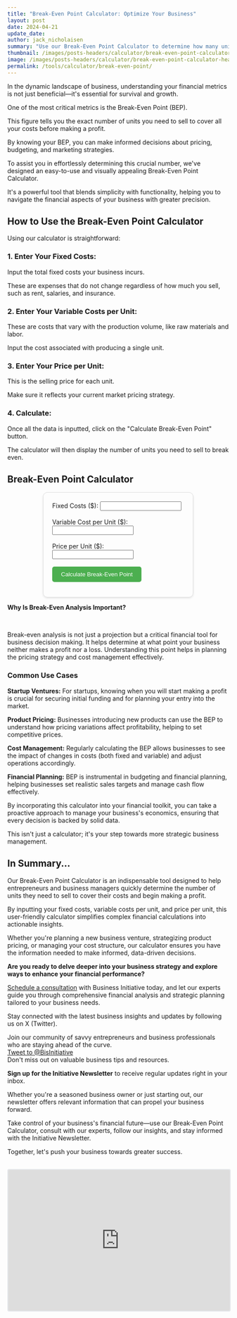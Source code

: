 ```yaml
---
title: "Break-Even Point Calculator: Optimize Your Business"
layout: post
date: 2024-04-21
update_date: 
author: jack_nicholaisen
summary: "Use our Break-Even Point Calculator to determine how many units you need to sell to cover costs and optimize pricing strategy." 
thumbnail: /images/posts-headers/calculator/break-even-point-calculator-header.png
image: /images/posts-headers/calculator/break-even-point-calculator-header.png
permalink: /tools/calculator/break-even-point/
---
```


In the dynamic landscape of business, understanding your financial metrics is not just beneficial—it's essential for survival and growth. 

One of the most critical metrics is the Break-Even Point (BEP). 

This figure tells you the exact number of units you need to sell to cover all your costs before making a profit. 

By knowing your BEP, you can make informed decisions about pricing, budgeting, and marketing strategies.

To assist you in effortlessly determining this crucial number, we've designed an easy-to-use and visually appealing Break-Even Point Calculator. 

It's a powerful tool that blends simplicity with functionality, helping you to navigate the financial aspects of your business with greater precision.

## How to Use the Break-Even Point Calculator

Using our calculator is straightforward:

### 1. Enter Your Fixed Costs:

Input the total fixed costs your business incurs. 

These are expenses that do not change regardless of how much you sell, such as rent, salaries, and insurance.

### 2. Enter Your Variable Costs per Unit:

These are costs that vary with the production volume, like raw materials and labor. 

Input the cost associated with producing a single unit.

### 3. Enter Your Price per Unit:

This is the selling price for each unit. 

Make sure it reflects your current market pricing strategy.

### 4. Calculate: 

Once all the data is inputted, click on the "Calculate Break-Even Point" button.

The calculator will then display the number of units you need to sell to break even.

<h2>Break-Even Point Calculator</h2>

<style>
        .calculator-box {
            max-width: 300px;
            margin: auto;
            padding: 20px;
            border: 1px solid #ddd;
            border-radius: 10px;
            box-shadow: 0 2px 4px rgba(0, 0, 0, 0.1);
        }

        .calculate-btn {
            border-radius: 5px;
            background-color: #4CAF50;
            color: white;
            padding: 10px 20px;
            border: none;
            cursor: pointer;
        }

        .calculate-btn:hover {
            background-color: #45a049;
        }
</style>

<div class="calculator-box" id="calculatorBox">
    <form>
            <label for="fixedCosts">Fixed Costs ($):</label>
            <input type="number" id="fixedCosts" name="fixedCosts" required><br><br>
            <label for="variableCosts">Variable Cost per Unit ($):</label>
            <input type="number" id="variableCosts" name="variableCosts" required><br><br>
            <label for="pricePerUnit">Price per Unit ($):</label>
            <input type="number" id="pricePerUnit" name="pricePerUnit" required><br><br>
            <input type="button" value="Calculate Break-Even Point" class="calculate-btn" onclick="calculateBreakEven()">
    </form>

<p id="result"></p>

</div>

<script>
    function calculateBreakEven() {
        var fixedCosts = document.getElementById("fixedCosts").value;
        var variableCosts = document.getElementById("variableCosts").value;
        var pricePerUnit = document.getElementById("pricePerUnit").value;
        if (pricePerUnit - variableCosts > 0) {
            var breakEvenPoint = fixedCosts / (pricePerUnit - variableCosts);
            document.getElementById("result").innerHTML = "Break-Even Point: " + Math.ceil(breakEvenPoint) + " units";
        } else {
            document.getElementById("result").innerHTML = "Please ensure that the price per unit is greater than the variable costs per unit.";
        }
    }
</script>

<script>
    function calculateBreakEven() {
        var fixedCosts = document.getElementById("fixedCosts").value;
        var variableCosts = document.getElementById("variableCosts").value;
        var pricePerUnit = document.getElementById("pricePerUnit").value;
        if (pricePerUnit - variableCosts > 0) {
            var breakEvenPoint = fixedCosts / (pricePerUnit - variableCosts);
            document.getElementById("result").innerHTML = "Break-Even Point: " + Math.ceil(breakEvenPoint) + " units";
        } else {
            document.getElementById("result").innerHTML = "Please ensure that the price per unit is greater than the variable costs per unit.";
        }
    }
</script>


<p><b>Why Is Break-Even Analysis Important?</b></p>
<br>
<p>Break-even analysis is not just a projection but a critical financial tool for business decision making. It helps determine at what point your business neither makes a profit nor a loss. Understanding this point helps in planning the pricing strategy and cost management effectively.</p>

### Common Use Cases

**Startup Ventures:** For startups, knowing when you will start making a profit is crucial for securing initial funding and for planning your entry into the market.

**Product Pricing:** Businesses introducing new products can use the BEP to understand how pricing variations affect profitability, helping to set competitive prices.

**Cost Management:** Regularly calculating the BEP allows businesses to see the impact of changes in costs (both fixed and variable) and adjust operations accordingly.

**Financial Planning:** BEP is instrumental in budgeting and financial planning, helping businesses set realistic sales targets and manage cash flow effectively.

By incorporating this calculator into your financial toolkit, you can take a proactive approach to manage your business's economics, ensuring that every decision is backed by solid data. 

This isn't just a calculator; it's your step towards more strategic business management.

## In Summary...

Our Break-Even Point Calculator is an indispensable tool designed to help entrepreneurs and business managers quickly determine the number of units they need to sell to cover their costs and begin making a profit. 

By inputting your fixed costs, variable costs per unit, and price per unit, this user-friendly calculator simplifies complex financial calculations into actionable insights. 

Whether you're planning a new business venture, strategizing product pricing, or managing your cost structure, our calculator ensures you have the information needed to make informed, data-driven decisions.

**Are you ready to delve deeper into your business strategy and explore ways to enhance your financial performance?**

<a href="https://calendly.com/businessinitiative/30-minute-consultation-call" target="_blank">Schedule a consultation</a> with Business Initiative today, and let our experts guide you through comprehensive financial analysis and strategic planning tailored to your business needs.

Stay connected with the latest business insights and updates by following us on X (Twitter). 

Join our community of savvy entrepreneurs and business professionals who are staying ahead of the curve.
<br>
<a href="https://twitter.com/intent/tweet?screen_name=BisInitiative&ref_src=twsrc%5Etfw" class="twitter-mention-button" data-size="large" data-show-count="false">Tweet to @BisInitiative</a><script async src="https://platform.twitter.com/widgets.js" charset="utf-8"></script>
<br>
Don't miss out on valuable business tips and resources. 

**Sign up for the Initiative Newsletter** to receive regular updates right in your inbox. 

Whether you're a seasoned business owner or just starting out, our newsletter offers relevant information that can propel your business forward.

Take control of your business's financial future—use our Break-Even Point Calculator, consult with our experts, follow our insights, and stay informed with the Initiative Newsletter. 

Together, let's push your business towards greater success.

<br>

<iframe src="https://embeds.beehiiv.com/e19ce286-1d77-44e9-b09f-22d4f7c6f0bf" data-test-id="beehiiv-embed" width="100%" height="320" frameborder="0" scrolling="no" style="border-radius: 4px; border: 2px solid #e5e7eb; margin: 0; background-color: transparent;"></iframe>

<br>

